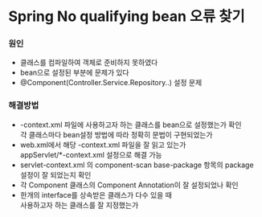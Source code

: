 # Spring No qualifying bean 오류 찾기
### 원인
* 클래스를 컴파일하여 객체로 준비하지 못하였다
* bean으로 설정된 부분에 문제가 있다
* @Component(Controller.Service.Repository..) 설정 문제

### 해결방법
* -context.xml 파일에 사용하고자 하는 클래스를 bean으로 설정했는가 확인  
각 클래스마다 bean설정 방법에 따라 정확히 문법이 구현되었는가
* web.xml에서 해당 -context.xml 파일을 잘 읽고 있는가  
appServlet/*-context.xml 설정으로 해결 가능
* servlet-context.xml 의 component-scan base-package 항목의 package 설정이 잘 되었는지 확인
* 각 Component 클래스의 Component Annotation이 잘 설정되었나 확인
* 한개의 interface를 상속받은 클래스가 다수 있을 때  
사용하고자 하는 클래스를 잘 지정했는가